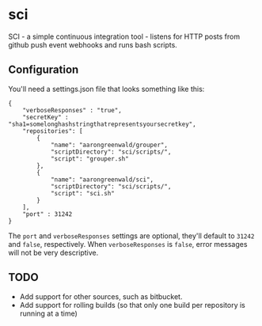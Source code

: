 sci
===

SCI - a simple continuous integration tool - listens for HTTP posts from github push event webhooks and runs bash scripts.

Configuration
---------------
You'll need a settings.json file that looks something like this: 

```
{
    "verboseResponses" : "true",
    "secretKey" : "sha1=somelonghashstringthatrepresentsyoursecretkey", 
    "repositories": [
        {   
            "name": "aarongreenwald/grouper", 
            "scriptDirectory": "sci/scripts/", 
            "script": "grouper.sh"
        },
        {   
            "name": "aarongreenwald/sci", 
            "scriptDirectory": "sci/scripts/", 
            "script": "sci.sh"
        }
    ],
    "port" : 31242
}
```
The `port` and `verboseResponses` settings are optional, they'll default to `31242` and `false`, respectively. When 
`verboseResponses` is `false`, error messages will not be very descriptive. 

TODO
--------------
* Add support for other sources, such as bitbucket.
* Add support for rolling builds (so that only one build per repository is running at a time)
